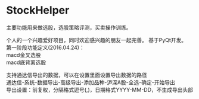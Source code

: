 # StockHelper
主要功能用来做选股，选股策略评测，买卖操作训练。

个人的一个兴趣爱好项目，同时欢迎感兴趣的朋友一起完善。
基于PyQt开发。  
第一阶段功能定义(2016.04.24)：  
macd金叉选股  
macd底背离选股

支持通达信导出的数据，可以在设置里面设置导出数据的路径  
通达信-系统-数据导出-高级导出-添加品种-沪深A股-全选-确定-开始导出  
导出设置：前复权，分隔格式逗号(,)，日期格式YYYY-MM-DD，不生成导出头部
